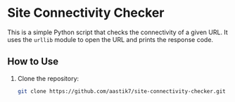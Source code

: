 # Site Connectivity Checker

This is a simple Python script that checks the connectivity of a given URL. It uses the `urllib` module to open the URL and prints the response code.

## How to Use

1. Clone the repository:

   ```bash
   git clone https://github.com/aastik7/site-connectivity-checker.git
